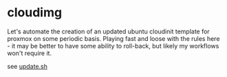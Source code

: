 # cloudimg

Let's automate the creation of an updated ubuntu cloudinit template for proxmox on some periodic basis. Playing fast and loose with the rules here - it may be better to have some ability to roll-back, but likely my workflows won't require it.

see [update.sh](./update.sh)

